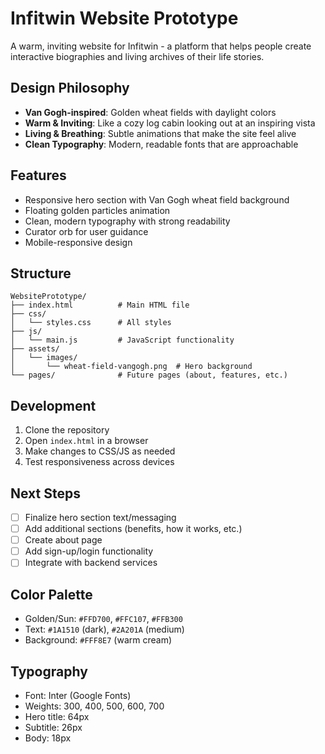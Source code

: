 # Infitwin Website Prototype

A warm, inviting website for Infitwin - a platform that helps people create interactive biographies and living archives of their life stories.

## Design Philosophy

- **Van Gogh-inspired**: Golden wheat fields with daylight colors
- **Warm & Inviting**: Like a cozy log cabin looking out at an inspiring vista
- **Living & Breathing**: Subtle animations that make the site feel alive
- **Clean Typography**: Modern, readable fonts that are approachable

## Features

- Responsive hero section with Van Gogh wheat field background
- Floating golden particles animation
- Clean, modern typography with strong readability
- Curator orb for user guidance
- Mobile-responsive design

## Structure

```
WebsitePrototype/
├── index.html          # Main HTML file
├── css/
│   └── styles.css      # All styles
├── js/
│   └── main.js         # JavaScript functionality
├── assets/
│   └── images/
│       └── wheat-field-vangogh.png  # Hero background
└── pages/              # Future pages (about, features, etc.)
```

## Development

1. Clone the repository
2. Open `index.html` in a browser
3. Make changes to CSS/JS as needed
4. Test responsiveness across devices

## Next Steps

- [ ] Finalize hero section text/messaging
- [ ] Add additional sections (benefits, how it works, etc.)
- [ ] Create about page
- [ ] Add sign-up/login functionality
- [ ] Integrate with backend services

## Color Palette

- Golden/Sun: `#FFD700`, `#FFC107`, `#FFB300`
- Text: `#1A1510` (dark), `#2A201A` (medium)
- Background: `#FFF8E7` (warm cream)

## Typography

- Font: Inter (Google Fonts)
- Weights: 300, 400, 500, 600, 700
- Hero title: 64px
- Subtitle: 26px
- Body: 18px